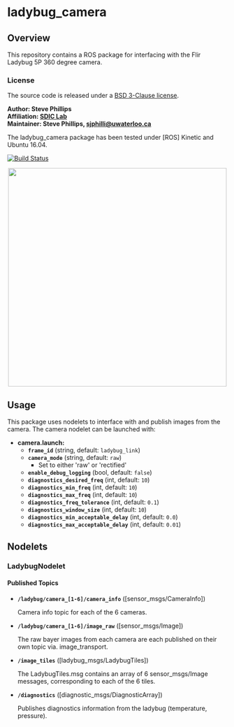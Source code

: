 # ladybug_camera

## Overview

This repository contains a ROS package for interfacing with the Flir Ladybug 5P 360 degree camera. 

### License

The source code is released under a [BSD 3-Clause license](ladybug_camera/LICENSE).

**Author: Steve Phillips<br />
Affiliation: [SDIC Lab](http://www.civil.uwaterloo.ca/snarasim/)<br />
Maintainer: Steve Phillips, sjphilli@uwaterloo.ca**

The ladybug_camera package has been tested under [ROS] Kinetic and Ubuntu 16.04. 

[![Build Status](https://travis-ci.com/BEAMRobotics/ladybug_camera.svg?token=xsJrkSdtugQUZAqp6xuh&branch=master)](https://travis-ci.com/BEAMRobotics/ladybug_camera)

<p align="center">
    <img src ="https://i.imgur.com/dAH1m3e.png" width="500"/>
</p>

## Usage

This package uses nodelets to interface with and publish images from the camera. The camera nodelet can be launched with:

* **camera.launch:**
    -  **`frame_id`** (string, default: `ladybug_link`)
    -  **`camera_mode`** (string, default: `raw`) 
        -   Set to either 'raw' or 'rectified'
    -  **`enable_debug_logging`** (bool, default: `false`)
    - **`diagnostics_desired_freq`** (int, default: `10`)
    - **`diagnostics_min_freq`** (int, default: `10`)
    - **`diagnostics_max_freq`** (int, default: `10`)
    - **`diagnostics_freq_tolerance`** (int, default: `0.1`)
    - **`diagnostics_window_size`** (int, default: `10`)
    - **`diagnostics_min_acceptable_delay`** (int, default: `0.0`)
    - **`diagnostics_max_acceptable_delay`** (int, default: `0.01`)

## Nodelets

### LadybugNodelet

#### Published Topics

* **`/ladybug/camera_[1-6]/camera_info`** ([sensor_msgs/CameraInfo])

	Camera info topic for each of the 6 cameras.

* **`/ladybug/camera_[1-6]/image_raw`** ([sensor_msgs/Image])

	The raw bayer images from each camera are each published on their own topic via. image_transport.
	
* **`/image_tiles`** ([ladybug_msgs/LadybugTiles])

  The LadybugTiles.msg contains an array of 6 sensor_msgs/Image
  messages, corresponding to each of the 6 tiles.
	
* **`/diagnostics`** ([diagnostic_msgs/DiagnosticArray])

	Publishes diagnostics information from the ladybug (temperature, pressure).
